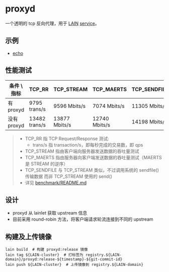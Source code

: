 # proxyd

一个透明的 tcp 反向代理，用于 [LAIN](https://github.com/laincloud/lain)
[service](https://laincloud.gitbooks.io/white-paper/usermanual/service.html)。

## 示例

- [echo](examples/echo.md)

## 性能测试

条件 \ 指标 | TCP_RR | TCP_STREAM | TCP_MAERTS | TCP_SENDFILE
----------- | ------ | ---------- | ---------- | ------------
有 proxyd | 9795 trans/s | 9596 Mbits/s | 7074 Mbits/s | 11305 Mbits/s
没有 proxyd | 13482 trans/s | 13877 Mbits/s | 12740 Mbits/s | 14198 Mbits/s

> - TCP_RR 指 TCP Request/Response 测试:
>     - trans/s 指 transaction/s，即每秒完成的交易数，即 qps
> - TCP_STREAM 指由客户端向服务器发送数据的吞吐量测试
> - TCP_MAERTS 指由服务器向客户端发送数据的吞吐量测试（MAERTS 是 STREAM 的逆序）
> - TCP_SENDFILE 与 TCP_STREAM 类似，不过调用系统的 sendfile() 传输数据
>   而非 TCP_STREAM 使用的 send() 
> - 详见 [benchmark/README.md](benchmark/README.md)

## 设计

+ proxyd 从 lainlet 获取 upstream 信息
+ 目前采用 round-robin 方法，将客户端请求轮流连接到不同的 upstream

## 构建及上传镜像

```
lain build  # 构建 proxyd:release 镜像
lain tag ${LAIN-cluster}  # 打标签为 registry.${LAIN-domain}/proxyd:release-${timestamp}-${git-commit-id}
lain push ${LAIN-cluster}  # 上传镜像到 registry.${LAIN-domain}
```
